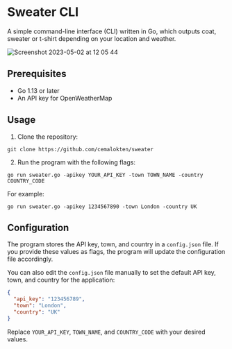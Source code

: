 # Sweater CLI

A simple command-line interface (CLI) written in Go, which outputs coat, sweater or t-shirt depending on your location and weather.

![Screenshot 2023-05-02 at 12 05 44](https://user-images.githubusercontent.com/60609268/235651338-6d02f7b9-0157-4908-8d5b-ab4e1ae44750.png)

Prerequisites
-------------

*   Go 1.13 or later
*   An API key for OpenWeatherMap

Usage
-----

1.  Clone the repository:

`git clone https://github.com/cemalokten/sweater`

2. Run the program with the following flags:

`go run sweater.go -apikey YOUR_API_KEY -town TOWN_NAME -country COUNTRY_CODE`

For example:

`go run sweater.go -apikey 1234567890 -town London -country UK`

Configuration
-------------

The program stores the API key, town, and country in a `config.json` file. If you provide these values as flags, the program will update the configuration file accordingly.

You can also edit the `config.json` file manually to set the default API key, town, and country for the application:

```json
{
  "api_key": "123456789",
  "town": "London",
  "country": "UK"
}
```

Replace `YOUR_API_KEY`, `TOWN_NAME`, and `COUNTRY_CODE` with your desired values.
